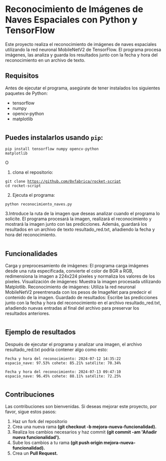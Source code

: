 # Reconocimiento de Imágenes de Naves Espaciales con Python y TensorFlow

Este proyecto realiza el reconocimiento de imágenes de naves espaciales utilizando la red neuronal MobileNetV2 de TensorFlow. El programa procesa imágenes, las analiza y guarda los resultados junto con la fecha y hora del reconocimiento en un archivo de texto.

## Requisitos

Antes de ejecutar el programa, asegúrate de tener instalados los siguientes paquetes de Python:

- tensorflow
- numpy
- opencv-python
- matplotlib
#
## Puedes instalarlos usando `pip`:


<code>pip install tensorflow numpy opencv-python matplotlib</code>

O

1. clona el repositorio:

<code>git clone https://github.com/0xfabrica/rocket-script
cd rocket-script</code>

2. Ejecuta el programa:

<code>python reconocimiento_naves.py</code>

3.Introduce la ruta de la imagen que deseas analizar cuando el programa lo solicite.
El programa procesará la imagen, realizará el reconocimiento y mostrará la imagen junto con las predicciones. Además, guardará los resultados en un archivo de texto resultado_red.txt, añadiendo la fecha y hora del reconocimiento.
#

## Funcionalidades
Carga y preprocesamiento de imágenes: El programa carga imágenes desde una ruta especificada, convierte el color de BGR a RGB, redimensiona la imagen a 224x224 píxeles y normaliza los valores de los píxeles.
Visualización de imágenes: Muestra la imagen procesada utilizando Matplotlib.
Reconocimiento de imágenes: Utiliza la red neuronal MobileNetV2 preentrenada con los pesos de ImageNet para predecir el contenido de la imagen.
Guardado de resultados: Escribe las predicciones junto con la fecha y hora del reconocimiento en el archivo resultado_red.txt, añadiendo nuevas entradas al final del archivo para preservar los resultados anteriores.
#
## Ejemplo de resultados
Después de ejecutar el programa y analizar una imagen, el archivo resultado_red.txt podría contener algo como esto:

<code>Fecha y hora del reconocimiento: 2024-07-12 14:35:22
espacio_nave: 97.53%
cohete: 85.21%
satélite: 70.34%</code>


<code>Fecha y hora del reconocimiento: 2024-07-13 09:47:10
espacio_nave: 96.45%
cohete: 88.11%
satélite: 72.25%</code>
#
## Contribuciones
Las contribuciones son bienvenidas. Si deseas mejorar este proyecto, por favor, sigue estos pasos:

1. Haz un fork del repositorio
2. Crea una nueva rama <b>(git checkout -b mejora-nueva-funcionalidad).</b>
3. Realiza los cambios necesarios y haz commit <b>(git commit -am 'Añadir nueva funcionalidad').</b>
4. Sube los cambios a tu rama <b>(git push origin mejora-nueva-funcionalidad).</b>
5. Crea un <b>Pull Request.</b>
